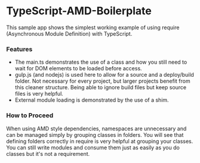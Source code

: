 # TypeScript-AMD-Boilerplate
This sample app shows the simplest working example of using require (Asynchronous Module Definition) with TypeScript.

### Features
- The main.ts demonstrates the use of a class and how you still need to wait for DOM elements to be loaded before access.
- gulp.js (and nodejs) is used here to allow for a source and a deploy/build folder.  Not necessary for every project, but larger projects benefit from this cleaner structure.  Being able to ignore build files but keep source files is very helpful.
- External module loading is demonstrated by the use of a shim.

### How to Proceed
When using AMD style dependencies, namespaces are unnecessary and can be managed simply by grouping classes in folders.
You will see that defining folders correctly in require is very helpful at grouping your classes.
You can still write modules and consume them just as easily as you do classes but it's not a requirement.
